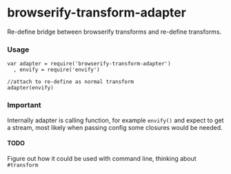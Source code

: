 browserify-transform-adapter
============================

Re-define bridge between browserify transforms and re-define transforms.

### Usage

```
var adapter = require('browserify-transform-adapter')
  , envify = require('envify')

//attach to re-define as normal transform
adapter(envify)
```

### Important
Internally adapter is calling function, for example `envify()` and expect to get a stream, most likely when passing config some closures would be needed.

#### TODO
Figure out how it could be used with command line, thinking about `#transform`
